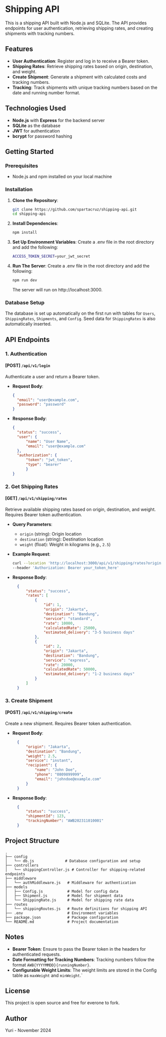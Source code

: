 # Shipping API

This is a shipping API built with Node.js and SQLite. The API provides endpoints for user authentication, retrieving shipping rates, and creating shipments with tracking numbers.

## Features

- **User Authentication**: Register and log in to receive a Bearer token.
- **Shipping Rates**: Retrieve shipping rates based on origin, destination, and weight.
- **Create Shipment**: Generate a shipment with calculated costs and tracking numbers.
- **Tracking**: Track shipments with unique tracking numbers based on the date and running number format.

## Technologies Used

- **Node.js** with **Express** for the backend server
- **SQLite** as the database
- **JWT** for authentication
- **bcrypt** for password hashing

## Getting Started

### Prerequisites

- Node.js and npm installed on your local machine

### Installation

1. **Clone the Repository**:
   ```bash
   git clone https://github.com/spartacruz/shipping-api.git
   cd shipping-api
   ```

2. **Install Dependencies**:
    ```bash
   npm install
   ```

3. **Set Up Environment Variables**: Create a .env file in the root directory and add the following:
    ```bash
   ACCESS_TOKEN_SECRET=your_jwt_secret
   ```

4. **Run The Server**: Create a .env file in the root directory and add the following:
    ```bash
   npm run dev
   ```
   The server will run on http://localhost:3000.

### Database Setup
The database is set up automatically on the first run with tables for `Users`, `ShippingRates`, `Shipments`, and `Config`. Seed data for `ShippingRates` is also automatically inserted.

## API Endpoints

### 1. Authentication

#### [POST] `/api/v1/login`
Authenticate a user and return a Bearer token.

- **Request Body**:
  ```json
  {
    "email": "user@example.com",
    "password": "password"
  }
  ```

- **Response Body**:
  ```json
  {
    "status": "success",
    "user": {
        "name": "User Name",
        "email": "user@example.com"
    },
    "authorization": {
        "token": "jwt_token",
        "type": "bearer"
        }
  }   
  ```

### 2. Get Shipping Rates

#### [GET] `/api/v1/shipping/rates`
Retrieve available shipping rates based on origin, destination, and weight. Requires Bearer token authentication.

- **Query Parameters**:
  - `origin` (string): Origin location
  - `destination` (string): Destination location
  - `weight` (float): Weight in kilograms (e.g., `2.5`)

- **Example Request**:
  ```bash
  curl --location 'http://localhost:3000/api/v1/shipping/rates?origin=Jakarta&destination=Bandung&weight=2.5' \
  --header 'Authorization: Bearer your_token_here'
  ```

- **Response Body**:
  ```json
    {
        "status": "success",
        "rates": [
            {
                "id": 1,
                "origin": "Jakarta",
                "destination": "Bandung",
                "service": "standard",
                "rate": 10000,
                "calculatedRate": 25000,
                "estimated_delivery": "3-5 business days"
            },
            {
                "id": 2,
                "origin": "Jakarta",
                "destination": "Bandung",
                "service": "express",
                "rate": 20000,
                "calculatedRate": 50000,
                "estimated_delivery": "1-2 business days"
            }
        ]
    }
  ```


### 3. Create Shipment

#### [POST] `/api/v1/shipping/create`
Create a new shipment. Requires Bearer token authentication.

- **Request Body**:
  ```json
    {
        "origin": "Jakarta",
        "destination": "Bandung",
        "weight": 2.5,
        "service": "instant",
        "recipient": {
            "name": "John Doe",
            "phone": "0809899999",
            "email": "johndoe@example.com"
        }
    }
  ```

- **Response Body**:
  ```json
    {
        "status": "success",
        "shipmentId": 123,
        "trackingNumber": "AWB202311010001"
    }
  ```

## Project Structure

```plain
.
├── config
│   └── db.js              # Database configuration and setup
├── controllers
│   └── shippingController.js # Controller for shipping-related endpoints
├── middleware
│   └── authMiddleware.js   # Middleware for authentication
├── models
│   ├── Config.js           # Model for config data
│   ├── Shipment.js         # Model for shipment data
│   └── ShippingRate.js     # Model for shipping rate data
├── routes
│   └── shippingRoutes.js   # Route definitions for shipping API
├── .env                    # Environment variables
├── package.json            # Package configuration
└── README.md               # Project documentation
```

## Notes
- **Bearer Token**: Ensure to pass the Bearer token in the headers for authenticated requests.
- **Date Formatting for Tracking Numbers**: Tracking numbers follow the format `AWB{YYYYMMDD}{runningNumber}`.
- **Configurable Weight Limits**: The weight limits are stored in the Config table as `maxWeight` and `minWeight`.`

## License
This project is open source and free for everone to fork.

## Author
Yuri - November 2024